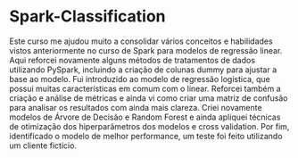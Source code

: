 # Spark-Classification
Este curso me ajudou muito a consolidar vários conceitos e habilidades vistos anteriormente no curso de Spark para modelos de regressão linear. Aqui reforcei novamente alguns métodos de tratamentos de dados utilizando PySpark, incluindo a criação de colunas dummy para ajustar a base ao modelo. Fui introduzido ao modelo de regressão logística, que possui muitas características em comum com o linear. Reforcei também a criação e análise de métricas e ainda vi como criar uma matriz de confusão para analisar os resultados com ainda mais clareza. Criei novamente modelos de Árvore de Decisão e Random Forest e ainda apliquei técnicas de otimização dos hiperparâmetros dos modelos e cross validation. Por fim, identificado o modelo de melhor performance, um teste foi feito utilizando um cliente fictício.
